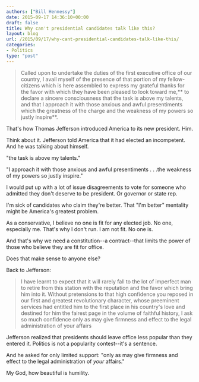 ```yaml
---
authors: ["Bill Hennessy"]
date: 2015-09-17 14:36:10+00:00
draft: false
title: Why can't presidential candidates talk like this?
layout: blog
url: /2015/09/17/why-cant-presidential-candidates-talk-like-this/
categories:
- Politics
type: "post"
---
```


> Called upon to undertake the duties of the first executive office of our country, I avail myself of the presence of that portion of my fellow-citizens which is here assembled to express my grateful thanks for the favor with which they have been pleased to look toward me,** to declare a sincere consciousness that the task is above my talents, and that I approach it with those anxious and awful presentiments which the greatness of the charge and the weakness of my powers so justly inspire**.



That's how Thomas Jefferson introduced America to its new president. Him.

Think about it. Jefferson told America that it had elected an incompetent. And he was talking about himself.

"the task is above my talents."

"I approach it with those anxious and awful presentiments . . .the weakness of my powers so justly inspire."

I would put up with a lot of issue disagreements to vote for someone who admitted they don't deserve to be president. Or governor or state rep.

I'm sick of candidates who claim they're better. That "I'm better" mentality might be America's greatest problem.

As a conservative, I believe no one is fit for any elected job. No one, especially me. That's why I don't run. I am not fit. No one is.

And that's why we need a constitution--a contract--that limits the power of those who believe they are fit for office.

Does that make sense to anyone else?

Back to Jefferson:



> I have learnt to expect that it will rarely fall to the lot of imperfect man to retire from this station with the reputation and the favor which bring him into it. Without pretensions to that high confidence you reposed in our first and greatest revolutionary character, whose preeminent services had entitled him to the first place in his country's love and destined for him the fairest page in the volume of faithful history, I ask so much confidence only as may give firmness and effect to the legal administration of your affairs



Jefferson realized that presidents should leave office less popular than they entered it. Politics is not a popularity contest--it's a sentence.

And he asked for only limited support: "only as may give firmness and effect to the legal administration of _your_ affairs."

My God, how beautiful is humility.

